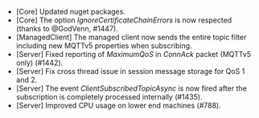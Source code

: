 * [Core] Updated nuget packages.
* [Core] The option _IgnoreCertificateChainErrors_ is now respected (thanks to @GodVenn, #1447).
* [ManagedClient] The managed client now sends the entire topic filter including new MQTTv5 properties when subscribing.
* [Server] Fixed reporting of _MaximumQoS_ in _ConnAck_ packet (MQTTv5 only) (#1442).
* [Server] Fix cross thread issue in session message storage for QoS 1 and 2.
* [Server] The event _ClientSubscribedTopicAsync_ is now fired after the subscription is completely processed internally (#1435).
* [Server] Improved CPU usage on lower end machines (#788).